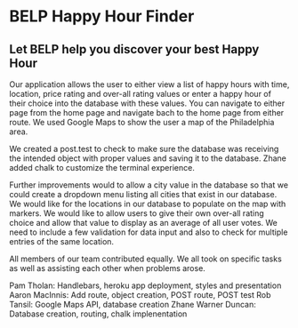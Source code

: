 # BELP Happy Hour Finder

## Let BELP help you discover your best Happy Hour

Our application allows the user to either view a list of happy hours with time, location, price rating and over-all rating values or enter a happy hour of their choice into the database with these values. You can navigate to either page from the home page and navigate bach to the home page from either route. We used Google Maps to show the user a map of the Philadelphia area.

We created a post.test to check to make sure the database was receiving the intended object with proper values and saving it to the database. Zhane added chalk to customize the terminal experience.

Further improvements would to allow a city value in the database so that we could create a dropdown menu listing all cities that exist in our database. We would like for the locations in our database to populate on the map with markers. We would like to allow users to give their own over-all rating choice and allow that value to display as an average of all user votes. We need to include a few validation for data input and also to check for multiple entries of the same location.

All members of our team contributed equally. We all took on specific tasks as well as assisting each other when problems arose.

Pam Tholan: Handlebars, heroku app deployment, styles and presentation
Aaron MacInnis: Add route, object creation, POST route, POST test
Rob Tansil: Google Maps API, database creation
Zhane Warner Duncan: Database creation, routing, chalk implenentation